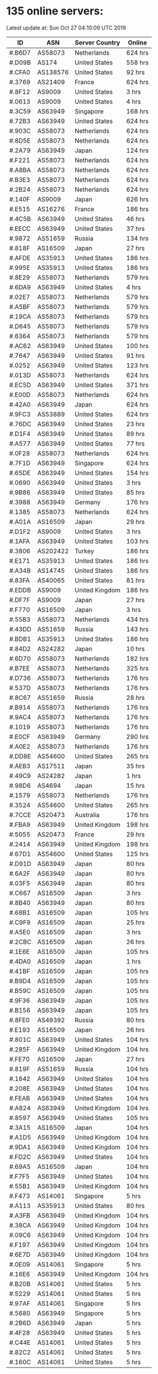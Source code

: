 # 135 online servers:

Latest update at: Sun Oct 27 04:10:09 UTC 2019

| ID | ASN | Server Country | Online |
| -- | --- | -------------- | ------ |
| #.B6D7 | AS58073 | Netherlands | 624 hrs |
| #.D09B | AS174 | United States | 558 hrs |
| #.CFA0 | AS138576 | United States | 92 hrs |
| #.3769 | AS21409 | France | 624 hrs |
| #.8F12 | AS9009 | United States | 3 hrs |
| #.0613 | AS9009 | United States | 4 hrs |
| #.3C59 | AS63949 | Singapore | 168 hrs |
| #.72B3 | AS63949 | United States | 624 hrs |
| #.903C | AS58073 | Netherlands | 624 hrs |
| #.8D5E | AS58073 | Netherlands | 624 hrs |
| #.2A79 | AS63949 | Japan | 124 hrs |
| #.F221 | AS58073 | Netherlands | 624 hrs |
| #.A8BA | AS58073 | Netherlands | 624 hrs |
| #.B3E3 | AS58073 | Netherlands | 624 hrs |
| #.2B24 | AS58073 | Netherlands | 624 hrs |
| #.140F | AS9009 | Japan | 626 hrs |
| #.E515 | AS16276 | France | 186 hrs |
| #.4C5B | AS63949 | United States | 46 hrs |
| #.EECC | AS63949 | United States | 37 hrs |
| #.9872 | AS51659 | Russia | 134 hrs |
| #.818F | AS16509 | Japan | 27 hrs |
| #.AFDE | AS35913 | United States | 186 hrs |
| #.995E | AS35913 | United States | 186 hrs |
| #.8E29 | AS58073 | Netherlands | 579 hrs |
| #.6DA9 | AS63949 | United States | 4 hrs |
| #.02E7 | AS58073 | Netherlands | 579 hrs |
| #.A5BF | AS58073 | Netherlands | 579 hrs |
| #.19CA | AS58073 | Netherlands | 579 hrs |
| #.D645 | AS58073 | Netherlands | 579 hrs |
| #.6364 | AS58073 | Netherlands | 579 hrs |
| #.AC62 | AS63949 | United States | 100 hrs |
| #.7647 | AS63949 | United States | 91 hrs |
| #.0252 | AS63949 | United States | 123 hrs |
| #.013D | AS58073 | Netherlands | 624 hrs |
| #.EC5D | AS63949 | United States | 371 hrs |
| #.E00D | AS58073 | Netherlands | 624 hrs |
| #.42A0 | AS63949 | Japan | 624 hrs |
| #.9FC3 | AS53889 | United States | 624 hrs |
| #.76DC | AS63949 | United States | 23 hrs |
| #.D1F4 | AS63949 | United States | 89 hrs |
| #.A577 | AS63949 | United States | 77 hrs |
| #.0F28 | AS58073 | Netherlands | 624 hrs |
| #.7F1D | AS63949 | Singapore | 624 hrs |
| #.65DE | AS63949 | United States | 154 hrs |
| #.0690 | AS63949 | United States | 3 hrs |
| #.9B86 | AS63949 | United States | 85 hrs |
| #.3988 | AS63949 | Germany | 176 hrs |
| #.1385 | AS58073 | Netherlands | 624 hrs |
| #.A01A | AS16509 | Japan | 29 hrs |
| #.D1F2 | AS9009 | United States | 3 hrs |
| #.1AFA | AS63949 | United States | 103 hrs |
| #.3806 | AS202422 | Turkey | 186 hrs |
| #.E171 | AS35913 | United States | 186 hrs |
| #.A34B | AS14745 | United States | 186 hrs |
| #.83FA | AS40065 | United States | 81 hrs |
| #.EDDB | AS9009 | United Kingdom | 186 hrs |
| #.DF7F | AS9009 | Japan | 27 hrs |
| #.F770 | AS16509 | Japan | 3 hrs |
| #.55B3 | AS58073 | Netherlands | 434 hrs |
| #.43DD | AS51659 | Russia | 143 hrs |
| #.BDB1 | AS35913 | United States | 186 hrs |
| #.84D2 | AS24282 | Japan | 10 hrs |
| #.6D70 | AS58073 | Netherlands | 182 hrs |
| #.B7EE | AS58073 | Netherlands | 325 hrs |
| #.D736 | AS58073 | Netherlands | 176 hrs |
| #.537D | AS58073 | Netherlands | 176 hrs |
| #.8C67 | AS51659 | Russia | 28 hrs |
| #.B914 | AS58073 | Netherlands | 176 hrs |
| #.9AC4 | AS58073 | Netherlands | 176 hrs |
| #.1019 | AS58073 | Netherlands | 176 hrs |
| #.E0CF | AS63949 | Germany | 290 hrs |
| #.A0E2 | AS58073 | Netherlands | 176 hrs |
| #.DD8E | AS54600 | United States | 265 hrs |
| #.AEB3 | AS17511 | Japan | 35 hrs |
| #.49C9 | AS24282 | Japan | 1 hrs |
| #.98D6 | AS4694 | Japan | 15 hrs |
| #.1579 | AS58073 | Netherlands | 176 hrs |
| #.3524 | AS54600 | United States | 265 hrs |
| #.7CCE | AS20473 | Australia | 176 hrs |
| #.FBA9 | AS63949 | United Kingdom | 198 hrs |
| #.5055 | AS20473 | France | 29 hrs |
| #.2414 | AS63949 | United Kingdom | 198 hrs |
| #.67D1 | AS54600 | United States | 125 hrs |
| #.D91D | AS63949 | Japan | 80 hrs |
| #.6A2F | AS63949 | Japan | 80 hrs |
| #.03F5 | AS63949 | Japan | 80 hrs |
| #.C667 | AS16509 | Japan | 3 hrs |
| #.8B40 | AS63949 | Japan | 80 hrs |
| #.68B1 | AS16509 | Japan | 105 hrs |
| #.C9F9 | AS16509 | Japan | 25 hrs |
| #.A5E0 | AS16509 | Japan | 3 hrs |
| #.2CBC | AS16509 | Japan | 26 hrs |
| #.1E6E | AS16509 | Japan | 105 hrs |
| #.4DA0 | AS16509 | Japan | 1 hrs |
| #.41BF | AS16509 | Japan | 105 hrs |
| #.B9D4 | AS16509 | Japan | 105 hrs |
| #.B59C | AS16509 | Japan | 105 hrs |
| #.9F36 | AS63949 | Japan | 105 hrs |
| #.B156 | AS63949 | Japan | 105 hrs |
| #.8FE0 | AS49392 | Russia | 80 hrs |
| #.E193 | AS16509 | Japan | 26 hrs |
| #.801C | AS63949 | United States | 104 hrs |
| #.285F | AS63949 | United Kingdom | 104 hrs |
| #.FE70 | AS16509 | Japan | 27 hrs |
| #.819F | AS51659 | Russia | 104 hrs |
| #.1842 | AS63949 | United States | 104 hrs |
| #.208E | AS63949 | United States | 104 hrs |
| #.FEAB | AS63949 | United States | 104 hrs |
| #.A824 | AS63949 | United Kingdom | 104 hrs |
| #.8597 | AS63949 | United States | 105 hrs |
| #.3A15 | AS16509 | Japan | 104 hrs |
| #.A1D5 | AS63949 | United Kingdom | 104 hrs |
| #.9DA1 | AS63949 | United Kingdom | 104 hrs |
| #.FD2C | AS63949 | United States | 104 hrs |
| #.69A5 | AS16509 | Japan | 104 hrs |
| #.F7F5 | AS63949 | United States | 104 hrs |
| #.55B1 | AS63949 | United Kingdom | 104 hrs |
| #.F473 | AS14061 | Singapore | 5 hrs |
| #.A113 | AS35913 | United States | 80 hrs |
| #.A3FB | AS63949 | United Kingdom | 104 hrs |
| #.38CA | AS63949 | United Kingdom | 104 hrs |
| #.09C6 | AS63949 | United Kingdom | 104 hrs |
| #.F197 | AS63949 | United Kingdom | 104 hrs |
| #.6E7D | AS63949 | United Kingdom | 104 hrs |
| #.0E09 | AS14061 | Singapore | 5 hrs |
| #.16E6 | AS63949 | United Kingdom | 104 hrs |
| #.B20B | AS14061 | United States | 5 hrs |
| #.5229 | AS14061 | United States | 5 hrs |
| #.97AF | AS14061 | Singapore | 5 hrs |
| #.5680 | AS63949 | Singapore | 5 hrs |
| #.2B6D | AS63949 | Japan | 5 hrs |
| #.4F28 | AS63949 | United States | 5 hrs |
| #.C44E | AS14061 | United States | 5 hrs |
| #.82C2 | AS14061 | United States | 5 hrs |
| #.160C | AS14061 | United States | 5 hrs |

